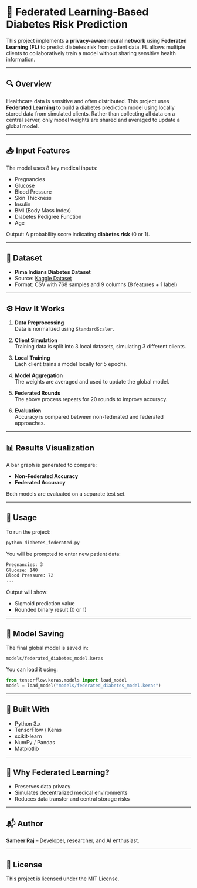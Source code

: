 # 🧠 Federated Learning-Based Diabetes Risk Prediction

This project implements a **privacy-aware neural network** using **Federated Learning (FL)** to predict diabetes risk from patient data. FL allows multiple clients to collaboratively train a model without sharing sensitive health information.

---

## 🔍 Overview

Healthcare data is sensitive and often distributed. This project uses **Federated Learning** to build a diabetes prediction model using locally stored data from simulated clients. Rather than collecting all data on a central server, only model weights are shared and averaged to update a global model.

---

## 📥 Input Features

The model uses 8 key medical inputs:

- Pregnancies
- Glucose
- Blood Pressure
- Skin Thickness
- Insulin
- BMI (Body Mass Index)
- Diabetes Pedigree Function
- Age

Output: A probability score indicating **diabetes risk** (0 or 1).

---

## 🧪 Dataset

- **Pima Indians Diabetes Dataset**  
- Source: [Kaggle Dataset](https://www.kaggle.com/datasets/uciml/pima-indians-diabetes-database)  
- Format: CSV with 768 samples and 9 columns (8 features + 1 label)

---

## ⚙️ How It Works

1. **Data Preprocessing**  
   Data is normalized using `StandardScaler`.

2. **Client Simulation**  
   Training data is split into 3 local datasets, simulating 3 different clients.

3. **Local Training**  
   Each client trains a model locally for 5 epochs.

4. **Model Aggregation**  
   The weights are averaged and used to update the global model.

5. **Federated Rounds**  
   The above process repeats for 20 rounds to improve accuracy.

6. **Evaluation**  
   Accuracy is compared between non-federated and federated approaches.

---

## 📊 Results Visualization

A bar graph is generated to compare:

- **Non-Federated Accuracy**
- **Federated Accuracy**

Both models are evaluated on a separate test set.

---

## 🧾 Usage

To run the project:

```bash
python diabetes_federated.py
```

You will be prompted to enter new patient data:

```bash
Pregnancies: 3
Glucose: 140
Blood Pressure: 72
...
```

Output will show:

- Sigmoid prediction value
- Rounded binary result (0 or 1)

---

## 💾 Model Saving

The final global model is saved in:

```
models/federated_diabetes_model.keras
```

You can load it using:

```python
from tensorflow.keras.models import load_model
model = load_model("models/federated_diabetes_model.keras")
```

---

## 🧰 Built With

- Python 3.x
- TensorFlow / Keras
- scikit-learn
- NumPy / Pandas
- Matplotlib

---

## 🔐 Why Federated Learning?

- Preserves data privacy
- Simulates decentralized medical environments
- Reduces data transfer and central storage risks

---

## 📬 Author

**Sameer Raj** – Developer, researcher, and AI enthusiast.

---

## 📄 License

This project is licensed under the MIT License.
